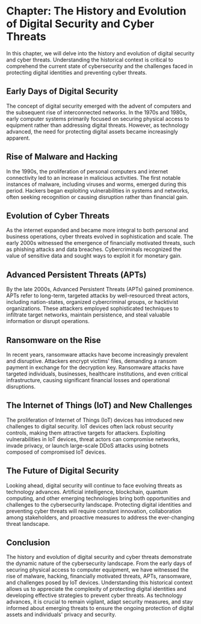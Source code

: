 Chapter: The History and Evolution of Digital Security and Cyber Threats
========================================================================

In this chapter, we will delve into the history and evolution of digital security and cyber threats. Understanding the historical context is critical to comprehend the current state of cybersecurity and the challenges faced in protecting digital identities and preventing cyber threats.

Early Days of Digital Security
------------------------------

The concept of digital security emerged with the advent of computers and the subsequent rise of interconnected networks. In the 1970s and 1980s, early computer systems primarily focused on securing physical access to equipment rather than addressing digital threats. However, as technology advanced, the need for protecting digital assets became increasingly apparent.

Rise of Malware and Hacking
---------------------------

In the 1990s, the proliferation of personal computers and internet connectivity led to an increase in malicious activities. The first notable instances of malware, including viruses and worms, emerged during this period. Hackers began exploiting vulnerabilities in systems and networks, often seeking recognition or causing disruption rather than financial gain.

Evolution of Cyber Threats
--------------------------

As the internet expanded and became more integral to both personal and business operations, cyber threats evolved in sophistication and scale. The early 2000s witnessed the emergence of financially motivated threats, such as phishing attacks and data breaches. Cybercriminals recognized the value of sensitive data and sought ways to exploit it for monetary gain.

Advanced Persistent Threats (APTs)
----------------------------------

By the late 2000s, Advanced Persistent Threats (APTs) gained prominence. APTs refer to long-term, targeted attacks by well-resourced threat actors, including nation-states, organized cybercriminal groups, or hacktivist organizations. These attackers employed sophisticated techniques to infiltrate target networks, maintain persistence, and steal valuable information or disrupt operations.

Ransomware on the Rise
----------------------

In recent years, ransomware attacks have become increasingly prevalent and disruptive. Attackers encrypt victims' files, demanding a ransom payment in exchange for the decryption key. Ransomware attacks have targeted individuals, businesses, healthcare institutions, and even critical infrastructure, causing significant financial losses and operational disruptions.

The Internet of Things (IoT) and New Challenges
-----------------------------------------------

The proliferation of Internet of Things (IoT) devices has introduced new challenges to digital security. IoT devices often lack robust security controls, making them attractive targets for attackers. Exploiting vulnerabilities in IoT devices, threat actors can compromise networks, invade privacy, or launch large-scale DDoS attacks using botnets composed of compromised IoT devices.

The Future of Digital Security
------------------------------

Looking ahead, digital security will continue to face evolving threats as technology advances. Artificial intelligence, blockchain, quantum computing, and other emerging technologies bring both opportunities and challenges to the cybersecurity landscape. Protecting digital identities and preventing cyber threats will require constant innovation, collaboration among stakeholders, and proactive measures to address the ever-changing threat landscape.

Conclusion
----------

The history and evolution of digital security and cyber threats demonstrate the dynamic nature of the cybersecurity landscape. From the early days of securing physical access to computer equipment, we have witnessed the rise of malware, hacking, financially motivated threats, APTs, ransomware, and challenges posed by IoT devices. Understanding this historical context allows us to appreciate the complexity of protecting digital identities and developing effective strategies to prevent cyber threats. As technology advances, it is crucial to remain vigilant, adapt security measures, and stay informed about emerging threats to ensure the ongoing protection of digital assets and individuals' privacy and security.
